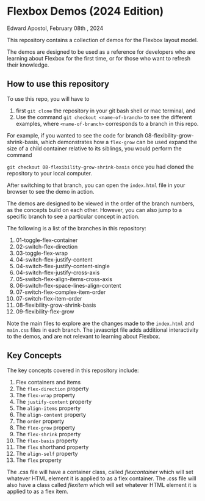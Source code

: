 # Flexbox Demos (2024 Edition)

Edward Apostol, February 08th , 2024

This repository contains a collection of demos for the Flexbox layout model.

The demos are designed to be used as a reference for developers who are learning about Flexbox for the first time, or for those who want to refresh their knowledge.

## How to use this repository

To use this repo, you will have to 

1. first `git clone` the repository in your git bash shell or mac terminal, and
2. Use the command `git checkout <name-of-branch>` to see the different examples, where `<name-of-branch>` corresponds to a branch in this repo.

For example, if you wanted to see the code for branch 08-flexibility-grow-shrink-basis, which demonstrates how a `flex-grow` can be used expand the size of a child container relative to its siblings, you would perform the command

```git checkout 08-flexibility-grow-shrink-basis``` once you had cloned the repository to your local computer.

After switching to that branch, you can open the `index.html` file in your browser to see the demo in action.

The demos are designed to be viewed in the order of the branch numbers, as the concepts build on each other. However, you can also jump to a specific branch to see a particular concept in action.

The following is a list of the branches in this repository:

1. 01-toggle-flex-container 
2. 02-switch-flex-direction 
3. 03-toggle-flex-wrap 
4. 04-switch-flex-justify-content 
5. 04-switch-flex-justify-content-single 
6. 04-switch-flex-justify-cross-axis 
7. 05-switch-flex-align-items-cross-axis 
8. 06-switch-flex-space-lines-align-content 
9. 07-switch-flex-complex-item-order 
10. 07-switch-flex-item-order 
11. 08-flexibility-grow-shrink-basis 
12. 09-flexibility-flex-grow

Note the main files to explore are the changes made to the `index.html` and `main.css` files in each branch. The javascript file adds additional interactivity to the demos, and are not relevant to learning about Flexbox.

## Key Concepts

The key concepts covered in this repository include:

1. Flex containers and items
2. The `flex-direction` property
3. The `flex-wrap` property
4. The `justify-content` property
5. The `align-items` property
6. The `align-content` property
7. The `order` property
8. The `flex-grow` property
9. The `flex-shrink` property
10. The `flex-basis` property
11. The `flex` shorthand property
12. The `align-self` property
13. The `flex` property

The .css file will have a container class,
called _flexcontainer_ which will set whatever HTML element it is applied to as a flex container.
The .css file will also have a class called _flexitem_
which will set whatever HTML element it is applied to as a flex item.

